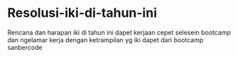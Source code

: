# Resolusi-iki-di-tahun-ini
Rencana dan harapan iki di tahun ini
dapet kerjaan cepet
selesein bootcamp dan ngelamar kerja dengan ketrampilan yg iki dapet dari bootcamp sanbercode
